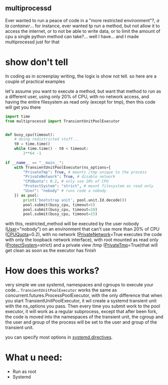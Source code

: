 multiprocessd
-------------

Ever wanted to run a peace of code in a "more restricted environment"?, _a la container_... for instance, ever wanted tp run a method, but
not allow it to access the internet, or to not be able to write data, or to limit the amount of cpu a single python
method can take?... well I have... and I made multiprocessd just for that


show don't tell
================
In coding as in screenplay writing, the logix is show not tell. so here are a couple of practical examples

let's assume you want to execute a method, but want that method to run as a different user, using only 20% of CPU,
with no network access, and having the entire filesystem as read only (except for tmp), then this code will get you there


```python
import time
from multiprocessd import TransientUnitPoolExecutor


def busy_cpu(timeout):
    # doing redistricted stuff...
    t0 = time.time()
    while time.time() - t0 < timeout: 
        2**64 -1
    
if __name__ == "__main__":
    with TransientUnitPoolExecutor(ns_options={
        "PrivateTmp": True, # mounts /tmp unique to the process
        "PrivateNetwork": True, # disable network
        "CPUQuota": 0.2, # only use 20% of CPU
        "ProtectSystem": "strict", # mount filesystem as read only
        "User": "nobody" # runs code a nobody
    }) as pool:
        print('bootstrap unit', pool.unit.Id.decode())
        pool.submit(busy_cpu, timeout=5)
        pool.submit(busy_cpu, timeout=10)
        pool.submit(busy_cpu, timeout=15)

```

with this, restricted_method will be executed by the user nobody ([User](https://www.freedesktop.org/software/systemd/man/systemd.exec.html#User=)="nobody") on an environment that can't use more than 20% of CPU 
([CPUQuota](https://www.freedesktop.org/software/systemd/man/systemd.resource-control.html#CPUQuota=)=0.2), 
with no network ([PrivateNetwork](https://www.freedesktop.org/software/systemd/man/systemd.exec.html#PrivateNetwork=)=True
executes the code with only the loopback network interface), with root mounted as read only
([ProtectSystem](https://www.freedesktop.org/software/systemd/man/systemd.exec.html#ProtectSystem=)=strict) and a private view /tmp ([PrivateTmp](https://www.freedesktop.org/software/systemd/man/systemd.exec.html#PrivateTmp=)=True)that will get clean as soon as the executor has finish 


How does this works?
====================

very simple we use systemd, namespaces and cgroups to execute your code... `TransientUnitPoolExecutor` works the same as
concurrent.futures.ProcessPoolExecutor, with the only difference that when you start TransientUnitPoolExecutor, it wil create 
a systemd transient unit with the ns_options you pass. Then every time you submit work to the pool executor, it will work 
as a regular subprocess, except that after been fork, the code is moved into the namespaces of the transient unit, the cgroup
and the user and group of the process will be set to the user and group of the transient unit.

you can specify most options in [systemd.directives](https://www.freedesktop.org/software/systemd/man/systemd.directives.html).

What u need:
============
* Run as root
* Systemd
